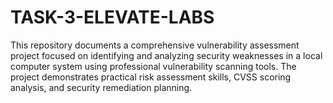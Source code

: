 # TASK-3-ELEVATE-LABS
This repository documents a comprehensive vulnerability assessment project focused on identifying and analyzing security weaknesses in a local computer system using professional vulnerability scanning tools. The project demonstrates practical risk assessment skills, CVSS scoring analysis, and security remediation planning.
